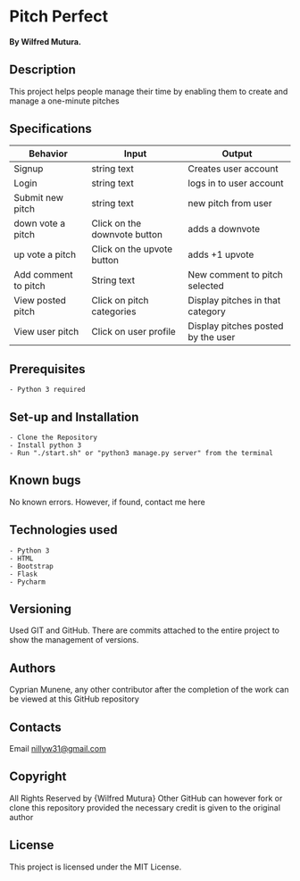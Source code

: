 # Pitch Perfect

#### By Wilfred Mutura.


## Description

This project helps people manage their time by enabling them to create and manage a one-minute pitches

## Specifications

| Behavior            | Input                         | Output                        |
| ------------------- | ----------------------------- | ----------------------------- |
| Signup | string text | Creates user account |
| Login | string text | logs in to user account |
| Submit new pitch | string text | new pitch from user |
| down vote a pitch | Click on the downvote button | adds a downvote  |
| up vote a pitch | Click on the upvote button |adds +1 upvote |
| Add comment to pitch | String text  | New comment to pitch selected |
| View posted pitch | Click on pitch categories  | Display pitches in that category |
| View user pitch | Click on user profile  | Display pitches posted by the user|

## Prerequisites

    - Python 3 required

## Set-up and Installation

    - Clone the Repository
    - Install python 3
    - Run "./start.sh" or "python3 manage.py server" from the terminal

## Known bugs

No known errors. However, if found, contact me here 

## Technologies used

    - Python 3
    - HTML
    - Bootstrap
    - Flask
    - Pycharm
    

## Versioning
Used GIT and GitHub. There are commits attached to the entire project to show the management of versions.

## Authors

 Cyprian Munene, any other contributor after the completion of the work can be viewed at this GitHub repository

## Contacts
Email nillyw31@gmail.com
## Copyright

All Rights Reserved by {Wilfred Mutura}
Other GitHub can however fork or clone this repository provided the necessary credit is given to the original author
## License

This project is licensed under the MIT License.
